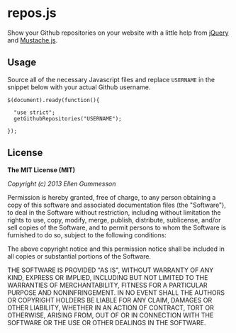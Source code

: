 # repos.js

Show your Github repositories on your website with a little help from [jQuery](http://jquery.com/ "jQuery") and [Mustache.js](https://github.com/janl/mustache.js "Mustache.js").

## Usage

Source all of the necessary Javascript files and replace `USERNAME` in the snippet below with your actual Github username.

    $(document).ready(function(){

      "use strict";
      getGithubRepositories("USERNAME");

    });

## License

**The MIT License (MIT)**

*Copyright (c) 2013 Ellen Gummesson*

Permission is hereby granted, free of charge, to any person obtaining a copy of this software and associated documentation files (the "Software"), to deal in the Software without restriction, including without limitation the rights to use, copy, modify, merge, publish, distribute, sublicense, and/or sell copies of the Software, and to permit persons to whom the Software is furnished to do so, subject to the following conditions:

The above copyright notice and this permission notice shall be included in all copies or substantial portions of the Software.

THE SOFTWARE IS PROVIDED "AS IS", WITHOUT WARRANTY OF ANY KIND, EXPRESS OR IMPLIED, INCLUDING BUT NOT LIMITED TO THE WARRANTIES OF MERCHANTABILITY, FITNESS FOR A PARTICULAR PURPOSE AND NONINFRINGEMENT. IN NO EVENT SHALL THE AUTHORS OR COPYRIGHT HOLDERS BE LIABLE FOR ANY CLAIM, DAMAGES OR OTHER LIABILITY, WHETHER IN AN ACTION OF CONTRACT, TORT OR OTHERWISE, ARISING FROM, OUT OF OR IN CONNECTION WITH THE SOFTWARE OR THE USE OR OTHER DEALINGS IN THE SOFTWARE.
